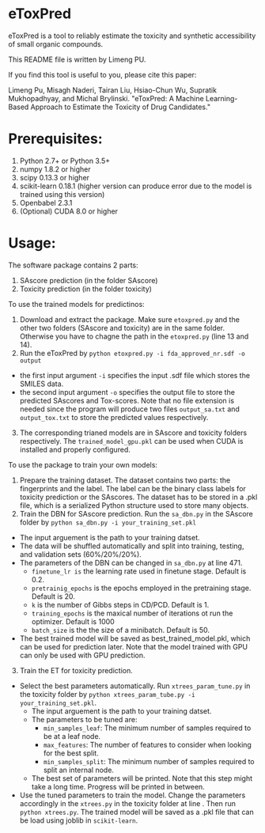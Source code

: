 # eToxPred
eToxPred is a tool to reliably estimate the toxicity and synthetic accessibility of small organic compounds.

This README file is written by Limeng PU. 

If you find this tool is useful to you, please cite this paper:

Limeng Pu, Misagh Naderi, Tairan Liu, Hsiao-Chun Wu, Supratik Mukhopadhyay, and Michal Brylinski. "eToxPred: A Machine Learning-Based Approach to Estimate the Toxicity of Drug Candidates."

# Prerequisites:
1. Python 2.7+ or Python 3.5+
2. numpy 1.8.2 or higher
3. scipy 0.13.3 or higher
4. scikit-learn 0.18.1 (higher version can produce error due to the model is trained using this version)
5. Openbabel 2.3.1
6. (Optional) CUDA 8.0 or higher


# Usage:

The software package contains 2 parts:
1. SAscore prediction (in the folder SAscore)
2. Toxicity prediction (in the folder toxicity)

To use the trained models for predictinos:
1. Download and extract the package. Make sure `etoxpred.py` and the other two folders (SAscore and toxicity) are in the same folder. Otherwise you have to chagne the path in the `etoxpred.py` (line 13 and 14).
2. Run the eToxPred by `python etoxpred.py -i fda_approved_nr.sdf -o output`
  - the first input argument `-i` specifies the input .sdf file which stores the SMILES data.
  - the second input argument `-o` specifies the output file to store the predicted SAscores and Tox-scores. Note that no file extension is needed since the program will produce two files `output_sa.txt` and `output_tox.txt` to store the predicted values respectively.
3. The corresponding trianed models are in SAscore and toxicity folders respectively. The `trained_model_gpu.pkl` can be used when CUDA is installed and properly configured.

To use the package to train your own models:
1. Prepare the training dataset. The dataset contains two parts: the fingerprints and the label. The label can be the binary class labels for toxicity prediction or the SAscores. The dataset has to be stored in a .pkl file, which is a serialized Python structure used to store many objects.
2. Train the DBN for SAscore prediction. Run the `sa_dbn.py` in the SAscore folder by `python sa_dbn.py -i your_training_set.pkl`
  - The input arguement is the path to your training datset.
  - The data will be shuffled automatically and split into training, testing, and validation sets (60%/20%/20%).
  - The parameters of the DBN can be changed in `sa_dbn.py` at line 471.
    - `finetune_lr is` the learning rate used in finetune stage. Default is 0.2.
    - `pretrainig_epochs` is the epochs employed in the pretraining stage. Default is 20.
    - `k` is the number of Gibbs steps in CD/PCD. Default is 1.
    - `training_epochs` is the maxical number of iterations ot run the optimizer. Default is 1000
    - `batch_size` is the the size of a minibatch. Default is 50.
  - The best trained model will be saved as best_trained_model.pkl, which can be used for prediction later. Note that the model trained with GPU can only be used with GPU prediction.
3. Train the ET for toxicity prediction.
  - Select the best parameters automatically. Run `xtrees_param_tune.py` in the toxicity folder by `python xtrees_param_tube.py -i your_training_set.pkl`.
    - The input arguement is the path to your training datset.
    - The parameters to be tuned are:
      - `min_samples_leaf`: The minimum number of samples required to be at a leaf node.
      - `max_features`: The number of features to consider when looking for the best split.
      - `min_samples_split`: The minimum number of samples required to split an internal node.
    - The best set of parameters will be printed. Note that this step might take a long time. Progress will be printed in between.
  - Use the tuned parameters to train the model. Change the parameters accordingly in the `xtrees.py` in the toxicity folder at line . Then run `python xtrees.py`. The trained model will be saved as a .pkl file that can be load using joblib in `scikit-learn`.
